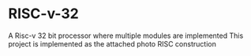 # RISC-v-32
A Risc-v 32 bit processor where multiple modules are implemented 
This project is implemented as the attached photo RISC construction 

